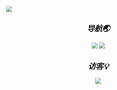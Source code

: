 <!-- 统计图 -->
![](https://github-readme-activity-graph.cyclic.app/graph?username=yyhhkya&theme=dracula)

<!-- 导航 -->
<h2 align='center'><i>导航🌏</h2>
<div align=center>
  <a herf="https://isyyo.com"><img src="https://img.shields.io/badge/主页-HiWer-blue"></a>
  <a herf="https://blog.isyyo.com"><img src="https://img.shields.io/badge/博客-Wer%20Blog-brightgreen"></a>
</div>

<!-- 访客 -->
<h2 align='center'><i>访客💡</h2>
<div align=center><img src="https://profile-counter.glitch.me/yyhhkya/count.svg"></div>


